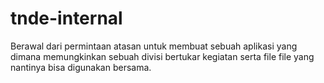 # tnde-internal
Berawal dari permintaan atasan untuk membuat sebuah aplikasi yang dimana memungkinkan sebuah divisi bertukar kegiatan serta file file yang nantinya bisa digunakan bersama.
